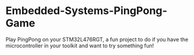 # Embedded-Systems-PingPong-Game
Play PingPong on your STM32L476RGT, a fun project to do if you have the microcontroller in your toolkit and want to try something fun! 

